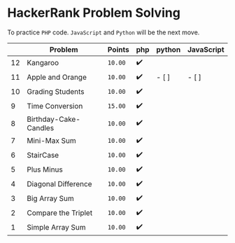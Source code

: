 # HackerRank Problem Solving

To practice `PHP` code. `JavaScript` and `Python` will be the next move.

|   | Problem | Points | php | python | JavaScript |
|---|---|---|---|---|---|
| 12 | Kangaroo | `10.00` | :heavy_check_mark: | | |
| 11 | Apple and Orange | `10.00` | :heavy_check_mark: | - [ ] | - [ ] |
| 10 | Grading Students | `10.00` | :heavy_check_mark: | | |
| 9 | Time Conversion | `15.00` | :heavy_check_mark: | | |
| 8 | Birthday-Cake-Candles | `10.00` | :heavy_check_mark: | | |
| 7 | Mini-Max Sum | `10.00` | :heavy_check_mark: | | |
| 6 | StairCase | `10.00` | :heavy_check_mark: | | |
| 5 | Plus Minus | `10.00` | :heavy_check_mark: | | |
| 4 | Diagonal Difference | `10.00` | :heavy_check_mark: | | |
| 3 | Big Array Sum | `10.00` | :heavy_check_mark: | | |
| 2 | Compare the Triplet | `10.00` | :heavy_check_mark: | | |
| 1 | Simple Array Sum | `10.00` | :heavy_check_mark: | | |

